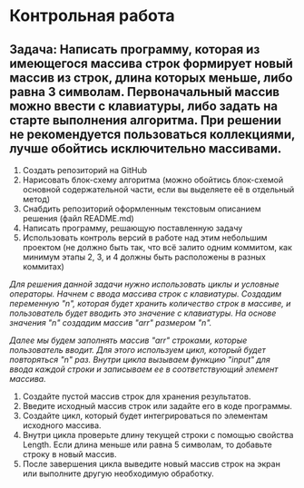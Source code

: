 # Контрольная работа

## Задача: Написать программу, которая из имеющегося массива строк формирует новый массив из строк, длина которых меньше, либо равна 3 символам. Первоначальный массив можно ввести с клавиатуры, либо задать на старте выполнения алгоритма. При решении не рекомендуется пользоваться коллекциями, лучше обойтись исключительно массивами.

1. Создать репозиторий на GitHub
2. Нарисовать блок-схему алгоритма (можно обойтись блок-схемой основной содержательной части, если вы выделяете её в отдельный метод)
3. Снабдить репозиторий оформленным текстовым описанием решения (файл README.md)
4. Написать программу, решающую поставленную задачу
5. Использовать контроль версий в работе над этим небольшим проектом (не должно быть так, что всё залито одним коммитом, как минимум этапы 2, 3, и 4 должны быть расположены в разных коммитах)

_Для решения данной задачи нужно использовать циклы и условные операторы. Начнем с ввода массива строк с клавиатуры. Создадим переменную "n", которая будет хранить количество строк в массиве, и пользователь будет вводить это значение с клавиатуры. На основе значения "n" создадим массив "arr" размером "n"._

_Далее мы будем заполнять массив "arr" строками, которые пользователь вводит. Для этого используем цикл, который будет повторяться "n" раз. Внутри цикла вызываем функцию "input" для ввода каждой строки и записываем ее в соответствующий элемент массива._

1. Создайте пустой массив строк для хранения результатов.
2. Введите исходный массив строк или задайте его в коде программы.
3. Создайте цикл, который будет интегрироваться по элементам исходного массива.
4. Внутри цикла проверьте длину текущей строки с помощью свойства Length. Если длина меньше или равна 5 символам, то добавьте строку в новый массив.
5. После завершения цикла выведите новый массив строк на экран или выполните другую необходимую обработку.
